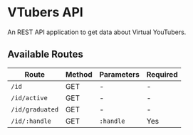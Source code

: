# VTubers API

An REST API application to get data about Virtual YouTubers.

## Available Routes

| Route           | Method | Parameters | Required |
| --------------- | ------ | ---------- | -------- |
| `/id`           | GET    | -          | -        |
| `/id/active`    | GET    | -          | -        |
| `/id/graduated` | GET    | -          | -        |
| `/id/:handle`   | GET    | `:handle`  | Yes      |

